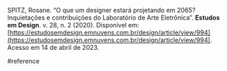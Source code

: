 SPITZ, Rosane. “O que um designer estará projetando em 2065? Inquietações e contribuições do Laboratório de Arte Eletrônica”. **Estudos em Design**. v. 28, n. 2 (2020). Disponível em: [https://estudosemdesign.emnuvens.com.br/design/article/view/994](https://estudosemdesign.emnuvens.com.br/design/article/view/994). Acesso em 14 de abril de 2023.

#reference